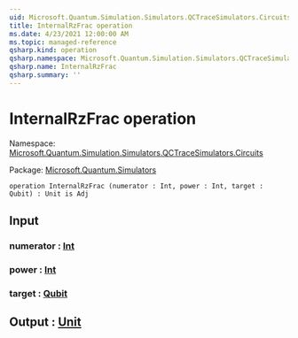 ```yaml
---
uid: Microsoft.Quantum.Simulation.Simulators.QCTraceSimulators.Circuits.InternalRzFrac
title: InternalRzFrac operation
ms.date: 4/23/2021 12:00:00 AM
ms.topic: managed-reference
qsharp.kind: operation
qsharp.namespace: Microsoft.Quantum.Simulation.Simulators.QCTraceSimulators.Circuits
qsharp.name: InternalRzFrac
qsharp.summary: ''
---
```


# InternalRzFrac operation

Namespace: [Microsoft.Quantum.Simulation.Simulators.QCTraceSimulators.Circuits](xref:Microsoft.Quantum.Simulation.Simulators.QCTraceSimulators.Circuits)

Package: [Microsoft.Quantum.Simulators](https://nuget.org/packages/Microsoft.Quantum.Simulators)




```qsharp
operation InternalRzFrac (numerator : Int, power : Int, target : Qubit) : Unit is Adj
```


## Input

### numerator : [Int](xref:microsoft.quantum.qsharp.valueliterals#int-literals)




### power : [Int](xref:microsoft.quantum.qsharp.valueliterals#int-literals)




### target : [Qubit](xref:microsoft.quantum.qsharp.valueliterals#qubit-literals)





## Output : [Unit](xref:microsoft.quantum.qsharp.valueliterals#unit-literal)

